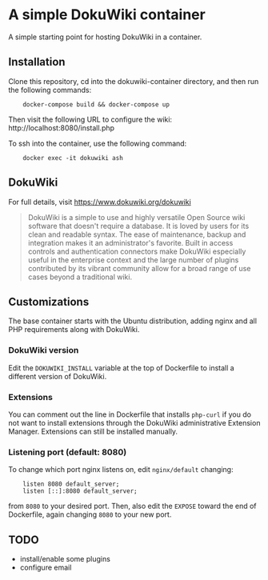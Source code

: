 # A simple DokuWiki container

A simple starting point for hosting DokuWiki in a container. 

## Installation

Clone this repository, cd into the dokuwiki-container directory, and then run
the following commands:
```
	docker-compose build && docker-compose up
```

Then visit the following URL to configure the wiki:
	http://localhost:8080/install.php

To ssh into the container, use the following command:
```
	docker exec -it dokuwiki ash
```

## DokuWiki

For full details, visit https://www.dokuwiki.org/dokuwiki

>  DokuWiki is a simple to use and highly versatile Open Source wiki software that doesn't require a database. It is loved by users for its clean and readable syntax. The ease of maintenance, backup and integration makes it an administrator's favorite. Built in access controls and authentication connectors make DokuWiki especially useful in the enterprise context and the large number of plugins contributed by its vibrant community allow for a broad range of use cases beyond a traditional wiki. 

## Customizations

The base container starts with the Ubuntu distribution, adding nginx and all PHP
requirements along with DokuWiki.

### DokuWiki version

Edit the `DOKUWIKI_INSTALL` variable at the top of Dockerfile to install a
different version of DokuWiki.

### Extensions

You can comment out the line in Dockerfile that installs `php-curl` if you do not
want to install extensions through the DokuWiki administrative Extension Manager.
Extensions can still be installed manually.

### Listening port (default: 8080)

To change which port nginx listens on, edit `nginx/default` changing:
```
	listen 8080 default_server;
	listen [::]:8080 default_server;
```
from `8080` to your desired port. Then, also edit the `EXPOSE` toward the end of
Dockerfile, again changing `8080` to your new port.

## TODO
 - install/enable some plugins
 - configure email
